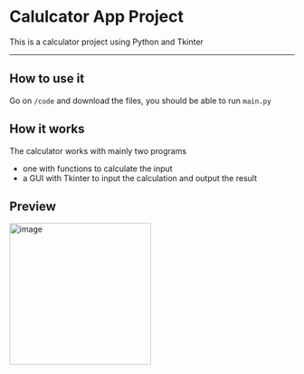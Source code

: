 # Calulcator App Project

This is a calculator project using Python and Tkinter

---
## How to use it
Go on `/code` and download the files, you should be able to run `main.py`

## How it works
The calculator works with mainly two programs
- one with functions to calculate the input
- a GUI with Tkinter to input the calculation and output the result

## Preview

<img src="https://i.ibb.co/nzcy7dX/image.png" alt="image" width="250">
